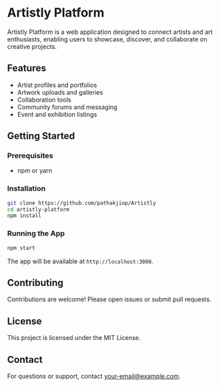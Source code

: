 # Artistly Platform

Artistly Platform is a web application designed to connect artists and art enthusiasts, enabling users to showcase, discover, and collaborate on creative projects.

## Features

- Artist profiles and portfolios
- Artwork uploads and galleries
- Collaboration tools
- Community forums and messaging
- Event and exhibition listings

## Getting Started

### Prerequisites

- npm or yarn

### Installation

```bash
git clone https://github.com/pathakjiop/Artistly
cd artistly-platform
npm install
```

### Running the App

```bash
npm start
```

The app will be available at `http://localhost:3000`.

## Contributing

Contributions are welcome! Please open issues or submit pull requests.

## License

This project is licensed under the MIT License.

## Contact

For questions or support, contact [your-email@example.com](mailto:your-email@example.com).